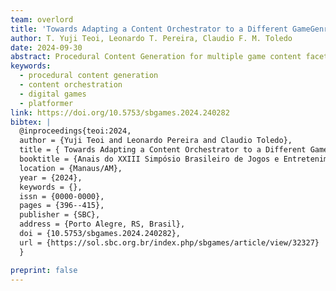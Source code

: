 ```yaml
---
team: overlord
title: 'Towards Adapting a Content Orchestrator to a Different GameGenre: Generating Levels, Rules, and Narrative for Diverse Player Profiles from a Top-down Adventure to a 2D Platformer'
author: T. Yuji Teoi, Leonardo T. Pereira, Claudio F. M. Toledo
date: 2024-09-30
abstract: Procedural Content Generation for multiple game content facets is a challenge for the game industry and academia. A content orchestrator is a software that can manage different procedural content generators, mixing their outputs while maintaining coherence and feasibility. We adapted a content orchestrator, originally meant for a top-down adventure game, to a 2D platformer. Both versions procedurally generate Levels, Rules, and Narrative, while adapting to distinct player profiles. A pre-test questionnaire is used to evaluate the player profile, and a post-test questionnaire is used to evaluate the game prototype we developed for this experimental purpose and the procedurally generated content. Results show the game was fun, challenging, interesting to explore, and with a moderate difficulty. Although with a limited sample, our results indicate the system was able to target content based on profiles. Therefore, this is a first step into understanding how a content orchestrator can be adapted to different game genres.
keywords:
  - procedural content generation
  - content orchestration
  - digital games
  - platformer
link: https://doi.org/10.5753/sbgames.2024.240282
bibtex: |
  @inproceedings{teoi:2024,
  author = {Yuji Teoi and Leonardo Pereira and Claudio Toledo},
  title = { Towards Adapting a Content Orchestrator to a Different GameGenre: Generating Levels, Rules, and Narrative for Diverse Player Profiles from a Top-down Adventure to a 2D Platformer},
  booktitle = {Anais do XXIII Simpósio Brasileiro de Jogos e Entretenimento Digital},
  location = {Manaus/AM},
  year = {2024},
  keywords = {},
  issn = {0000-0000},
  pages = {396--415},
  publisher = {SBC},
  address = {Porto Alegre, RS, Brasil},
  doi = {10.5753/sbgames.2024.240282},
  url = {https://sol.sbc.org.br/index.php/sbgames/article/view/32327}
  }

preprint: false
---
```

